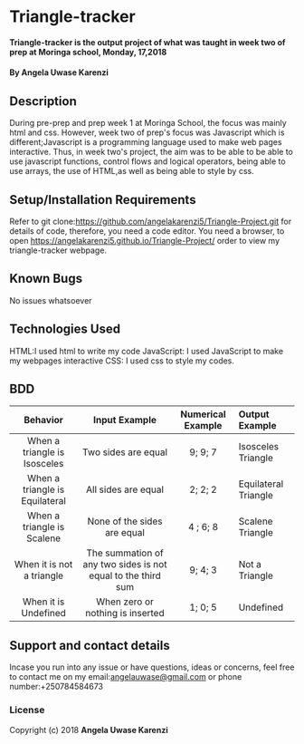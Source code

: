 # Triangle-tracker

#### Triangle-tracker is the output project of what was taught in week two of prep at Moringa school, Monday, 17,2018

#### By Angela Uwase Karenzi

## Description

During pre-prep and prep week 1 at Moringa School, the focus was mainly html and css. However, week two of prep's focus was Javascript which is different;Javascript is a programming language used to make web pages interactive. Thus, in week two's project, the aim was to be able to be able to use javascript functions, control flows and logical operators, being able to use arrays, the use of HTML,as well as being able to style by css.

## Setup/Installation Requirements

Refer to git clone:https://github.com/angelakarenzi5/Triangle-Project.git for details of code, therefore, you need a code editor.
You need a browser, to open https://angelakarenzi5.github.io/Triangle-Project/ order to view my triangle-tracker webpage.

## Known Bugs

No issues whatsoever

## Technologies Used

HTML:I used html to write my code
JavaScript: I used JavaScript to make my webpages interactive
CSS: I used css to style my codes.

## BDD

|            Behavior            |                        Input Example                         | Numerical Example | Output Example       |
| :----------------------------: | :----------------------------------------------------------: | :---------------: | :------------------- |
|  When a triangle is Isosceles  |                     Two sides are equal                      |      9; 9; 7      | Isosceles Triangle   |
| When a triangle is Equilateral |                     All sides are equal                      |      2; 2; 2      | Equilateral Triangle |
|   When a triangle is Scalene   |                 None of the sides are equal                  |     4 ; 6; 8      | Scalene Triangle     |
|   When it is not a triangle    | The summation of any two sides is not equal to the third sum |      9; 4; 3      | Not a Triangle       |
|      When it is Undefined      |               When zero or nothing is inserted               |      1; 0; 5      | Undefined            |

## Support and contact details

Incase you run into any issue or have questions, ideas or concerns, feel free to contact me on my email:angelauwase@gmail.com or phone number:+250784584673

### License

Copyright (c) 2018 **Angela Uwase Karenzi**
